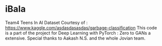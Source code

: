 # iBala
Team4 Teens In AI
Dataset Courtesy of : https://www.kaggle.com/asdasdasasdas/garbage-classification
This code is a part of the project for Deep Learning with PyTorch : Zero to GANs a extensive. Special thanks to Aakash N.S. and the whole Jovian team.
